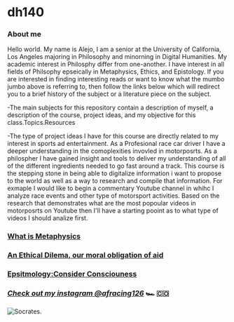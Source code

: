 # **dh140**

### About me

Hello world. My name is Alejo, I am a senior at the University of California, Los Angeles majoring in Philosophy and minorning in Digital Humanities. 
My academic interest in Philosphy differ from one-another. I have interest in all fields of Philsophy epseically in Metaphysics, Ethics, and Epistology. 
If you are interested in finding interesting reads or want to know what the mumbo jumbo above is referring to, then follow the links below which will redirect you to a brief history of the subject or a literature piece on the subject.

-The main subjects for this repository contain a description of myself, a description of the course, project ideas, and my objective for this class.Topics.Resources

-The type of project ideas I have for this course are directly related to my interest in sports ad entertainment. As a Profesional race car driver I have a deeper understanding in the comoplexities invovled in motorposrts. As a philospher I have gained insight and tools to deliver my understanding of all of the different ingredients needed to go fast around a track. This course is the stepping stone in being able to digitalize information i want to propose to the world as well as a way to research and compile that information. For exmaple I would like to begin a commentary Youtube channel in whihc I analyze race events and other type of motorsport activities. Based on the research that demonstrates what are the most popoular videos in motorposrts on Youtube then I'll have a starting pooint as to what type of videos I should analize first.



### **[What is Metaphysics](https://plato.stanford.edu/entries/aristotle-metaphysics/#WhatSubs)**

### **[An Ethical Dilema, our moral obligation of aid](https://www.givingwhatwecan.org/get-involved/videos-books-and-essays/famine-affluence-and-morality-peter-singer/#summary-of-famine-affluence-and-morality)**

### **[Epsitmology:Consider Consciouness](https://plato.stanford.edu/entries/consciousness/#CreCon)**

### *[Check out my instagram @afracing126](https://www.instagram.com/afracing126/)* :racing_car: :colombia:


![Socrates](http://www.vkmaheshwari.com/WP/wp-content/uploads/2016/04/socrates_22.jpg).

